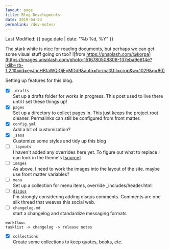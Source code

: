 ```yaml
---
layout: page
title: Blog Developments
date: 2019-04-23
permalink: /dev-notes/
---
```

Last Modified: {{ page.date | date: "%b %d, %Y" }}

The stark white is nice for reading documents, but perhaps we can get some visual stuff going on too?
![from https://unsplash.com/@korpa](https://images.unsplash.com/photo-1516780508808-137eba9e614e?ixlib=rb-1.2.1&ixid=eyJhcHBfaWQiOjEyMDd9&auto=format&fit=crop&w=1029&q=80)

Setting up features for this blog.

- [x] `_drafts`  
Set up a drafts folder for works in progress. This post used to live there until I set these things up!
- [x] `pages`  
Set up a directory to collect pages in. This just keeps the project root cleaner. Permalinks can still be configured from front matter.
- [x] `config.yml`  
Add a bit of customization&#8253;
- [x] `_sass`  
Customize some styles and tidy up this blog
- [ ] `_layouts`  
I haven't added any overrides here yet. To figure out what to replace I can look in the theme's [[source](https://github.com/jekyll/minima/)] 
- [ ] `images`  
As above, I need to work the images into the layout of the site. maybe use front matter variables?
- [ ] `menu`  
Set up a collection for menu items, override _includes/header.html  
- [ ] [`disqus`](https://disqus.com/admin/install/platforms/jekyll/)  
I'm strongly considering adding disqus comments. Comments are one silk thread that weaves this social web.
- [ ] `changelog.md`  
start a changelog and standardize messaging formats.
```
workflow:
tasklist -> changelog -> release notes
```
- [x] `collections`  
Create some collections to keep quotes, books, etc.  

